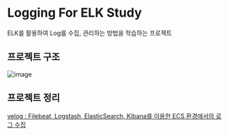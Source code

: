 # Logging For ELK Study
ELK를 활용하여 Log를 수집, 관리하는 방법을 학습하는 프로젝트

## 프로젝트 구조
![image](https://github.com/joon6093/Spring_Study/assets/118044367/1b3ee225-2a14-4f24-a2dd-764165e7e8f2)

## 프로젝트 정리
[velog : Filebeat, Logstash, ElasticSearch, Kibana를 이용한 ECS 환경에서의 로그 수집](https://velog.io/@joon6093/%EA%B3%B5%EB%B6%80%EC%A0%95%EB%A6%AC-Filebeat-Logstash-ElasticSearch-Kibana%EB%A5%BC-%EC%9D%B4%EC%9A%A9%ED%95%9C-ECS-%ED%99%98%EA%B2%BD%EC%97%90%EC%84%9C%EC%9D%98-%EB%A1%9C%EA%B7%B8-%EC%88%98%EC%A7%91)
